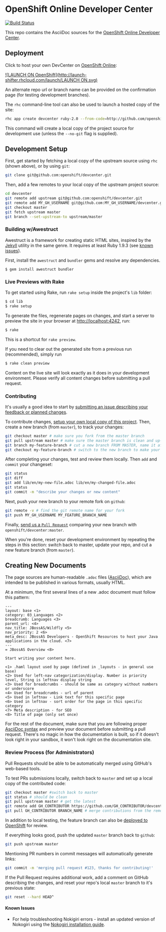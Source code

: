 # OpenShift Online Developer Center
[![Build Status](https://build-shifter.rhcloud.com/buildStatus/icon?job=devcenter-build)](https://build-shifter.rhcloud.com/job/devcenter-build/)

This repo contains the AsciiDoc sources for the [OpenShift Online Developer Center](https://developers.openshift.com/).

## Deployment
Click to host your own DevCenter on [OpenShift Online](https://www.openshift.com/):

[![LAUNCH ON OpenShift](http://launch-shifter.rhcloud.com/launch/LAUNCH ON.svg)](https://openshift.redhat.com/app/console/application_type/custom?&cartridges[]=ruby-2.0&initial_git_url=https://github.com/openshift/devcenter.git&name=devcenter)

An alternate repo url or branch name can be provided on the confirmation page (for testing development branches).

The `rhc` command-line tool can also be used to launch a hosted copy of the site:

```bash
rhc app create devcenter ruby-2.0 --from-code=http://github.com/openshift/devcenter#master
```

This command will create a local copy of the project source for development use (unless the `--no-git` flag is supplied).

## Development Setup
First, get started by fetching a local copy of the upstream source using `rhc` (shown above), or by using `git`:

```bash
git clone git@github.com:openshift/devcenter.git
```

Then, add a few remotes to your local copy of the upstream project source:

```bash
cd devcenter
git remote add upstream git@github.com:openshift/devcenter.git
git remote add MY_GH_USERNAME git@github.com:MY_GH_USERNAME/devcenter.git
git checkout master
git fetch upstream master
git branch --set-upstream-to upstream/master
```

### Building w/Awestruct
Awestruct is a framework for creating static HTML sites, inspired by the [Jekyll](http://github.com/mojombo/jekyll) utility in the same genre. It requires at least Ruby 1.9.3 (see [known issues](#known-issues)).

First, install the `awestruct` and `bundler` gems and resolve any dependencies.
```
$ gem install awestruct bundler
```

### Live Previews with Rake

To get started using Rake, run `rake setup` inside the project's `lib` folder:

```bash
$ cd lib
$ rake setup
```

To generate the files, regenerate pages on changes, and start a server to preview the site in your browser at [http://localhost:4242](http://localhost:4242), run:

```bash
$ rake
```

This is a shortcut for `rake preview`.

If you need to clear out the generated site from a previous run (recommended), simply run
```bash
$ rake clean preview
```

Content on the live site will look exactly as it does in your development environment. Please verify all content changes before submitting a pull request.

### Contributing
It's usually a good idea to start by [submitting an issue describing your feedback or planned changes](https://github.com/openshift/devcenter/issues).

To contribute changes, [setup your own local copy of this project](#development-setup). Then, create a new branch (from `master`), to track your changes:

```bash
git checkout master # make sure you fork from the master branch
git pull upstream master # make sure the master branch is clean and up-to-date
git branch my-feature-branch # cut a new branch FROM MASTER, name it after your feature
git checkout my-feature-branch # switch to the new branch to make your changes
```

After completing your changes, test and review them locally.  Then `add` and `commit` your changeset:

```bash
git status
git diff
git add lib/en/my-new-file.adoc lib/en/my-changed-file.adoc
git status
git commit -m "describe your changes or new content"
```

Next, push your new branch to your remote fork on `github`:

```bash
git remote -v # find the git remote name for your fork
git push MY_GH_USERNAME MY_FEATURE_BRANCH_NAME
```

Finally, [send us a `Pull Request`](https://github.com/openshift/devcenter/compare) comparing your new branch with `openshift/devcenter:master`.

When you're done, reset your development environment by repeating the steps in this section: switch back to master, update your repo, and cut a new feature branch (from `master`).

## Creating New Documents ##
The page sources are human-readable `.adoc` files ([AsciiDoc](http://asciidoc.org/)), which are intended to be published in various formats, usually HTML.

At a minimum, the first several lines of a new .adoc document must follow this pattern:

    ---
    layout: base <1>
    category: 03_Languages <2>
    breadcrumb: Languages <3>
    parent_url: <4>
    nav_title: JBossAS/Wildfly <5>
    nav_priority: 2 <6>
    meta_desc: JBossAS Developers - OpenShift Resources to host your Java applications in the cloud. <7>
    ---
    = JBossAS Overview <8>

    Start writing your content here.

    <1> .haml layout used by page (defined in _layouts - in general use base)
    <2> Used for left-nav categorization/display. Number is priority level, String is leftnav display string
    <3> Used for breadcrumbs - should be same as category without numbers or underscore
    <4> Used for breadcrumbs - url of parent
    <5> Used in leftnav - Link text for this specific page
    <6> Used in leftnav - sort order for the page in this specific category
    <7> Meta description - for SEO
    <8> Title of page (only set once)

For the rest of the document, make sure that you are following proper [AsciiDoc syntax](http://asciidoctor.org/docs/asciidoc-writers-guide/) and preview your document before submitting a pull request. There's no magic in how the documentation is built, so if it doesn't look right in your sandbox, it won't look right on the documentation site.

### Review Process (for Administrators)
Pull Requests should be able to be automatically merged using GitHub's web-based tools.

To test PRs submissions locally, switch back to `master` and set up a local copy of the contributed code:

```bash
git checkout master #switch back to master
git status # should be clean
git pull upstream master # get the latest
git remote add GH_CONTRIBUTOR https://github.com/GH_CONTRIBUTOR/devcenter.git
git pull GH_CONTRIBUTOR BRANCH_NAME # merge contributions from the remote feature branch into master (locally)
```
In addition to local testing, the feature branch can also be [deployed to OpenShift](#deployment) for review.

If everything looks good, push the updated `master` branch back to `github`:

```bash
git push upstream master
```

Mentioning PR numbers in commit messages will automatically generate links:

```bash
git commit -m 'merging pull request #123, thanks for contributing!'
```

If the Pull Request requires additional work, add a comment on GitHub describing the changes, and reset your repo's local `master` branch to it's previous state:

```bash
git reset --hard HEAD^
```

#### Known Issues

* For help troubleshooting Nokigiri errors - install an updated version of Nokogiri using the [Nokogiri installation guide](http://www.nokogiri.org/tutorials/installing_nokogiri.html).
